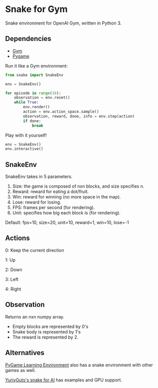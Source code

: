 # Snake for Gym

Snake environment for OpenAI Gym, written in Python 3.

## Dependencies

* [Gym](https://github.com/openai/gym)
* [Pygame](https://www.pygame.org)

Run it like a Gym environment:

```python
from snake import SnakeEnv

env = SnakeEnv()

for episode in range(10):
    observation = env.reset()
    while True:
        env.render()
        action = env.action_space.sample()
        observation, reward, done, info = env.step(action)
        if done:
            break
```

Play with it yourself!

```python
env = SnakeEnv()
env.interactive()
```

## SnakeEnv

SnakeEnv takes in 5 parameters.

1. Size: the game is composed of nxn blocks, and size specifies n.
2. Reward: reward for eating a dot/fruit.
3. Win: reward for winning (no more space in the map).
4. Lose: reward for losing.
5. FPS: frames per second (for rendering).
6. Unit: specifies how big each block is (for rendering).

Default: fps=10, size=20, unit=10, reward=1, win=10, lose=-1

## Actions

0: Keep the current direction

1: Up

2: Down

3: Left

4: Right

## Observation

Returns an nxn numpy array.

* Empty blocks are represented by 0's
* Snake body is represented by 1's
* The reward is represented by 2.

## Alternatives

[PyGame Learning Environment](http://pygame-learning-environment.readthedocs.io/) also has a snake environment with other games as well.

[YuriyGuts's snake for AI](https://github.com/YuriyGuts/snake-ai-reinforcement) has examples and GPU support.

